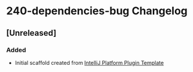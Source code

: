 <!-- Keep a Changelog guide -> https://keepachangelog.com -->

# 240-dependencies-bug Changelog

## [Unreleased]
### Added
- Initial scaffold created from [IntelliJ Platform Plugin Template](https://github.com/JetBrains/intellij-platform-plugin-template)
